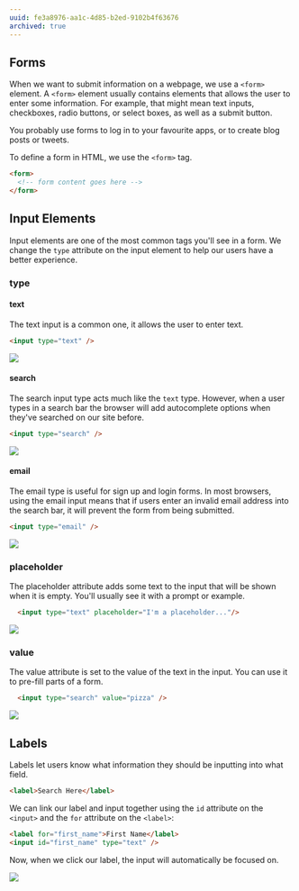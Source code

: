 ```yaml
---
uuid: fe3a8976-aa1c-4d85-b2ed-9102b4f63676
archived: true
---
```


## Forms

When we want to submit information on a webpage, we use a `<form>` element. A `<form>` element usually contains elements that allows the user to enter some information. For example, that might mean text inputs, checkboxes, radio buttons, or select boxes, as well as a submit button.

You probably use forms to log in to your favourite apps, or to create blog posts or tweets.

To define a form in HTML, we use the `<form>` tag.

```html
<form>
  <!-- form content goes here -->
</form>
```

## Input Elements

Input elements are one of the most common tags you'll see in a form. We change the `type` attribute on the input element
to help our users have a better experience.

### type

#### text

The text input is a common one, it allows the user to enter text.

```html
<input type="text" />
```

![](https://cl.ly/2k3t1x2T1y2Q/Screen%20Recording%202017-10-10%20at%2006.31%20PM.gif)

#### search

The search input type acts much like the `text` type. However, when a user types in a search bar the browser will add autocomplete options when they've searched on our site before.

```html
<input type="search" />
```

![](https://cl.ly/1I1U0D2h2T3E/Screen%20Recording%202017-10-10%20at%2006.35%20PM.gif)


#### email

The email type is useful for sign up and login forms. In most browsers, using the email input means that if users enter an invalid email address into the search bar, it will prevent the form from being submitted.

```html
<input type="email" />
```

![](https://cl.ly/2v1I350U1B09/Screen%20Recording%202017-10-15%20at%2004.03%20PM.gif)

### placeholder

The placeholder attribute adds some text to the input that will be shown when it is empty. You'll usually see it with a prompt or example.

```html
  <input type="text" placeholder="I'm a placeholder..."/>
```

![](https://cl.ly/0R2y133y1X0p/Screen%20Recording%202017-10-10%20at%2006.38%20PM.gif)

### value

The value attribute is set to the value of the text in the input. You can use it to pre-fill parts of a form.

```html
  <input type="search" value="pizza" />
```

![](https://cl.ly/050d0t26372F/Screen%20Recording%202017-10-10%20at%2006.40%20PM.gif)


## Labels

Labels let users know what information they should be inputting into what field.

```html
<label>Search Here</label>
```

We can link our label and input together using the `id` attribute on the `<input>` and the `for` attribute on the `<label>`:

```html
<label for="first_name">First Name</label>
<input id="first_name" type="text" />
```

Now, when we click our label, the input will automatically be focused on.

![](https://cl.ly/2E38312k1W1W/Screen%20Recording%202017-10-10%20at%2006.42%20PM.gif)
